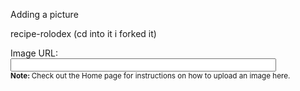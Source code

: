 Adding a picture

recipe-rolodex (cd into it i forked it)

<p>
    <label for="image_url">Image URL: </label>
    <input type="url" id="image_url" name="recipe[image_url]" size="50" /><br />
    <small>
      <strong class="important-note">Note: </strong>
      Check out the Home page for instructions on how to upload an image here.
    </small>

	